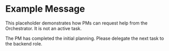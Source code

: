 # Example Message

This placeholder demonstrates how PMs can request help from the Orchestrator. It is not an active task.

The PM has completed the initial planning. Please delegate the next task to the backend role.
